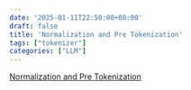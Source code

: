 ```yaml
---
date: '2025-01-11T22:50:00+08:00'
draft: false
title: 'Normalization and Pre Tokenization'
tags: ["tokenizer"]
categories: ["LLM"]
---
```


[Normalization and Pre Tokenization](https://xves6ft58q.feishu.cn/docx/CaRud0hyNokTTBx6saRcMubPnee?from=from_copylink)
